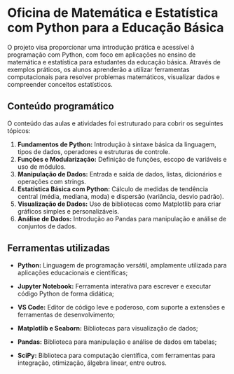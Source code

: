 # Oficina de Matemática e Estatística com Python para a Educação Básica

O projeto visa proporcionar uma introdução prática e acessível à programação com Python, com foco em aplicações no ensino de matemática e estatística para estudantes da educação básica. Através de exemplos práticos, os alunos aprenderão a utilizar ferramentas computacionais para resolver problemas matemáticos, visualizar dados e compreender conceitos estatísticos.

## Conteúdo programático
O conteúdo das aulas e atividades foi estruturado para cobrir os seguintes tópicos:

1. **Fundamentos de Python:** Introdução à sintaxe básica da linguagem, tipos de dados, operadores e estruturas de controle.
2. **Funções e Modularização:** Definição de funções, escopo de variáveis e uso de módulos.
3. **Manipulação de Dados:** Entrada e saída de dados, listas, dicionários e operações com strings.
4. **Estatística Básica com Python:** Cálculo de medidas de tendência central (média, mediana, moda) e dispersão (variância, desvio padrão).
5. **Visualização de Dados:** Uso de bibliotecas como Matplotlib para criar gráficos simples e personalizáveis.
6. **Análise de Dados:** Introdução ao Pandas para manipulação e análise de conjuntos de dados.

## Ferramentas utilizadas

- **Python:** Linguagem de programação versátil, amplamente utilizada para aplicações educacionais e científicas;

- **Jupyter Notebook:** Ferramenta interativa para escrever e executar código Python de forma didática;

- **VS Code:** Editor de código leve e poderoso, com suporte a extensões e ferramentas de desenvolvimento;

- **Matplotlib e Seaborn:** Bibliotecas para visualização de dados;

- **Pandas:** Biblioteca para manipulação e análise de dados em tabelas;

- **SciPy:** Biblioteca para computação científica, com ferramentas para integração, otimização, álgebra linear, entre outros.
